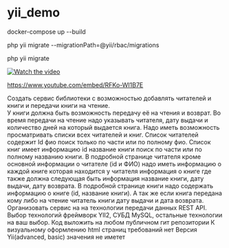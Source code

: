 # yii_demo

docker-compose up --build

php yii migrate --migrationPath=@yii/rbac/migrations

php yii migrate

[![Watch the video](https://www.youtube.com/embed/RFKo-WI1B7E)](https://www.youtube.com/embed/RFKo-WI1B7E)

https://www.youtube.com/embed/RFKo-WI1B7E


Создать сервис библиотеки с возможностью добавлять  читателей и книги и передачи книги на чтение.  
	У книги должна быть возможность передачу её на чтения и возврат. Во время передачи на чтение надо указывать читателя,  дату выдачи и количество дней на который выдается книга. 
	Надо иметь возможность просматривать списки всех читателей и книг. Список читателей содержит Id фио поиск только  по части или по полному фио. Список книг имеет информацию id название книги поиск по  части или по полному названию книги.
	В подробной странице читателя кроме основной информации о читателе (id и ФИО)  надо иметь информацию о каждой книге которая находится у читателя информация о книге где  также должна следующая быть информация название книги, дату выдачи, дату возврата. 
	В подробной странице книги надо содержать информацию о книге (id, название книги). А так же если книга передана кому либо на чтение  читатель книги дату выдачи и дата возврата. 
Организовать сервис на на технологии передачи данных REST API. Выбор технологий фреймворк YII2, СУБД MySQL, остальные технологии на ваш выбор. Код выложить на любом публичном гит репозитории
К визуальному оформлению html страниц требований нет 
Версия Yii(advanced, basic) значения не иметет